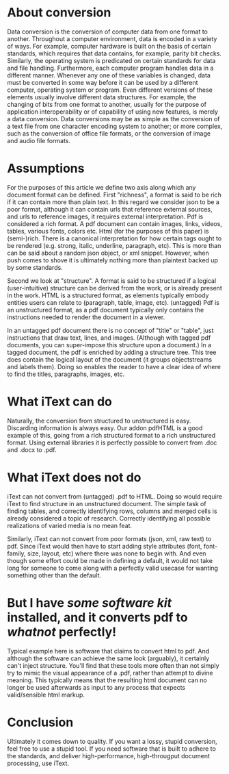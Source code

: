 # About conversion

Data conversion is the conversion of computer data from one format to another. Throughout a computer environment, data is encoded in a variety of ways. For example, computer hardware is built on the basis of certain standards, which requires that data contains, for example, parity bit checks. Similarly, the operating system is predicated on certain standards for data and file handling. Furthermore, each computer program handles data in a different manner. Whenever any one of these variables is changed, data must be converted in some way before it can be used by a different computer, operating system or program. Even different versions of these elements usually involve different data structures. For example, the changing of bits from one format to another, usually for the purpose of application interoperability or of capability of using new features, is merely a data conversion. Data conversions may be as simple as the conversion of a text file from one character encoding system to another; or more complex, such as the conversion of office file formats, or the conversion of image and audio file formats.

# Assumptions

For the purposes of this article we define two axis along which any document format can be defined.
First "richness", a format is said to be rich if it can contain more than plain text. In this regard we consider json to be a poor format, although it can contain urls that reference external sources, and urls to reference images, it requires external interpretation. Pdf is considered a rich format. A pdf document can contain images, links, videos, tables, various fonts, colors etc. Html (for the purposes of this paper) is (semi-)rich. There is a canonical interpretation for how certain tags ought to be rendered (e.g. strong, italic, underline, paragraph, etc). This is more than can be said about a random json object, or xml snippet. However, when push comes to shove it is ultimately nothing more than plaintext backed up by some standards.

Second we look at "structure". A format is said to be structured if a logical (user-intuitive) structure can be derived from the work, or is already present in the work. HTML is a structured format, as elements typically embody entities users can relate to (paragraph, table, image, etc). (untagged) Pdf is an unstructured format, as a pdf document typically only contains the instructions needed to render the document in a viewer.

In an untagged pdf document there is no concept of "title" or "table", just instructions that draw text, lines, and images. (Although with tagged pdf documents, you can super-impose this structure upon a document.) In a tagged document, the pdf is enriched by adding a structure tree. This tree does contain the logical layout of the document (it groups objectstreams and labels them). Doing so enables the reader to have a clear idea of where to find the titles, paragraphs, images, etc.

# What iText can do

Naturally, the conversion from structured to unstructured is easy. Discarding information is always easy.
Our addon pdfHTML is a good example of this, going from a rich structured format to a rich unstructured format.
Using external libraries it is perfectly possible to convert from .doc and .docx to .pdf.

# What iText does not do

iText can not convert from (untagged) .pdf to HTML. Doing so would require iText to find structure in an unstructured document. The simple task of finding tables, and correctly identifying rows, columns and merged cells is already considered a topic of research. Correctly identifying all possible realizations of varied media is no mean feat.

Similarly, iText can not convert from poor formats (json, xml, raw text) to pdf. Since iText would then have to start adding style attributes (font, font-family, size, layout, etc) where there was none to begin with. And even though some effort could be made in defining a default, it would not take long for someone to come along with a perfectly valid usecase for wanting something other than the default.

# But I have *some software kit* installed, and it converts pdf to *whatnot* perfectly!

Typical example here is software that claims to convert html to pdf. And although the software can achieve the same look (arguably), it certainly can't inject structure. You'll find that these tools more often than not simply try to mimic the visual appearance of a .pdf, rather than attempt to divine meaning. This typically means that the resulting html document can no longer be used afterwards as input to any process that expects valid/sensible html markup.

# Conclusion

Ultimately it comes down to quality. If you want a lossy, stupid conversion, feel free to use a stupid tool. If you need software that is built to adhere to the standards, and deliver high-performance, high-througput document processing, use iText.